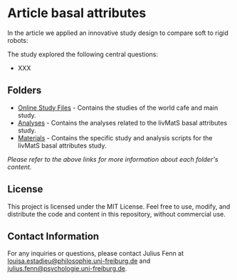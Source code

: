 # Article basal attributes

In the article we applied an innovative study design to compare soft to rigid robots:




The study explored the following central questions:
 - XXX


## Folders
- [Online Study Files](https://github.com/FennStatistics/Article_SoftRobotIntervention/tree/main/Online%20Study%20Files) - Contains the studies of the world cafe and main study.
- [Analyses](https://github.com/FennStatistics/Article_BasalAttributes/tree/main/Analyses) - Contains the analyses related to the livMatS basal attributes study.
- [Materials](https://github.com/FennStatistics/Article_BasalAttributes/tree/main/Materials) - Contains the specific study and analysis scripts for the livMatS basal attributes study.


*Please refer to the above links for more information about each folder's content.*


## License

This project is licensed under the MIT License. Feel free to use, modify, and distribute the code and content in this repository, without commercial use.


## Contact Information

For any inquiries or questions, please contact Julius Fenn at [louisa.estadieu@philosophie.uni-freiburg.de](mailto:louisa.estadieu@philosophie.uni-freiburg.de) and [julius.fenn@psychologie.uni-freiburg.de](mailto:julius.fenn@psychologie.uni-freiburg.de).

